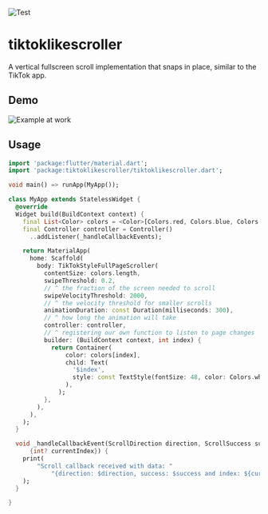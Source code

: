 ![Test](https://github.com/dmt195/tiktok-flutter-plugin/workflows/Test/badge.svg?branch=master)

# tiktoklikescroller

A vertical fullscreen scroll implementation that snaps in place, similar to the TikTok app.

## Demo

![Example at work](v0.1.0.gif)

## Usage

```dart
import 'package:flutter/material.dart';
import 'package:tiktoklikescroller/tiktoklikescroller.dart';

void main() => runApp(MyApp());

class MyApp extends StatelessWidget {
  @override
  Widget build(BuildContext context) {
    final List<Color> colors = <Color>[Colors.red, Colors.blue, Colors.green];
    final Controller controller = Controller()
      ..addListener(_handleCallbackEvents);

    return MaterialApp(
      home: Scaffold(
        body: TikTokStyleFullPageScroller(
          contentSize: colors.length,
          swipeThreshold: 0.2,
          // ^ the fraction of the screen needed to scroll
          swipeVelocityThreshold: 2000,
          // ^ the velocity threshold for smaller scrolls
          animationDuration: const Duration(milliseconds: 300),
          // ^ how long the animation will take
          controller: controller,
          // ^ registering our own function to listen to page changes
          builder: (BuildContext context, int index) {
            return Container(
                color: colors[index],
                child: Text(
                  '$index',
                  style: const TextStyle(fontSize: 48, color: Colors.white),
                ),
              );
          },
        ),
      ),
    );
  }

  void _handleCallbackEvent(ScrollDirection direction, ScrollSuccess success,
      {int? currentIndex}) {
    print(
        "Scroll callback received with data: "
            "{direction: $direction, success: $success and index: ${currentIndex ?? 'not given'}}",
    );
  }

}
```
